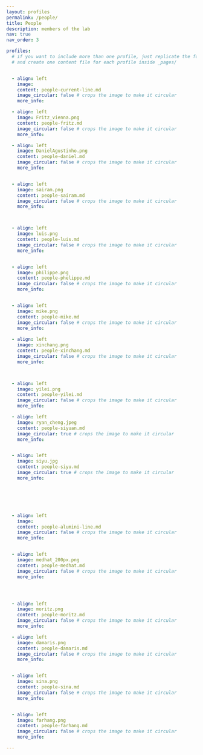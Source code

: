 ```yaml
---
layout: profiles
permalink: /people/
title: People
description: members of the lab
nav: true
nav_order: 3

profiles:
  # if you want to include more than one profile, just replicate the following block
  # and create one content file for each profile inside _pages/


  - align: left
    image: 
    content: people-current-line.md
    image_circular: false # crops the image to make it circular
    more_info: 

  - align: left
    image: Fritz_vienna.png
    content: people-fritz.md
    image_circular: false # crops the image to make it circular
    more_info: 

  - align: left
    image: DanielAgustinho.png
    content: people-daniel.md
    image_circular: false # crops the image to make it circular
    more_info: 


  - align: left
    image: sairam.png
    content: people-sairam.md
    image_circular: false # crops the image to make it circular
    more_info: 



  - align: left
    image: luis.png
    content: people-luis.md
    image_circular: false # crops the image to make it circular
    more_info: 


  - align: left
    image: philippe.png
    content: people-phelippe.md
    image_circular: false # crops the image to make it circular
    more_info: 


  - align: left
    image: mike.png
    content: people-mike.md
    image_circular: false # crops the image to make it circular
    more_info: 
  
  - align: left
    image: xinchang.png
    content: people-xinchang.md
    image_circular: false # crops the image to make it circular
    more_info: 



  - align: left
    image: yilei.png
    content: people-yilei.md
    image_circular: false # crops the image to make it circular
    more_info: 

  - align: left
    image: ryan_cheng.jpeg
    content: people-siyuan.md
    image_circular: true # crops the image to make it circular
    more_info: 


  - align: left
    image: siyu.jpg
    content: people-siyu.md
    image_circular: true # crops the image to make it circular
    more_info: 






  - align: left
    image: 
    content: people-alumini-line.md
    image_circular: false # crops the image to make it circular
    more_info: 


  - align: left
    image: medhat_200px.png
    content: people-medhat.md
    image_circular: false # crops the image to make it circular
    more_info: 




  - align: left
    image: moritz.png
    content: people-moritz.md
    image_circular: false # crops the image to make it circular
    more_info: 

  - align: left
    image: damaris.png
    content: people-damaris.md
    image_circular: false # crops the image to make it circular
    more_info: 


  - align: left
    image: sina.png
    content: people-sina.md
    image_circular: false # crops the image to make it circular
    more_info: 


  - align: left
    image: farhang.png
    content: people-farhang.md
    image_circular: false # crops the image to make it circular
    more_info: 

---
```


